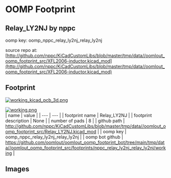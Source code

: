 # OOMP Footprint  
## Relay_LY2NJ  by nppc  
  
oomp key: oomp_nppc_relay_ly2nj_relay_ly2nj  
  
source repo at: [http://github.com/nppc/KiCadCustomLibs/blob/master/tmp/data//oomlout_oomp_footprint_src/XFL2006-inductor.kicad_mod](http://github.com/nppc/KiCadCustomLibs/blob/master/tmp/data//oomlout_oomp_footprint_src/XFL2006-inductor.kicad_mod)  
## Footprint  
  
[![working_kicad_pcb_3d.png](working_kicad_pcb_3d_600.png)](working_kicad_pcb_3d.png)  
  
[![working.png](working_600.png)](working.png)  
| name | value | 
| --- | --- | 
| footprint name | Relay_LY2NJ | 
| footprint description | None | 
| number of pads | 8 | 
| github path | http://github.com/nppc/KiCadCustomLibs/blob/master/tmp/data//oomlout_oomp_footprint_src/Relay_LY2NJ.kicad_mod | 
| oomp key | oomp_nppc_relay_ly2nj_relay_ly2nj | 
| oomp bot github | https://github.com/oomlout/oomlout_oomp_footprint_bot/tree/main/tmp/data//oomlout_oomp_footprint_src/footprints/nppc_relay_ly2nj_relay_ly2nj/working | 
## Images  
